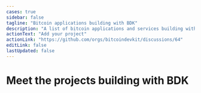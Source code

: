 ```yaml
---
cases: true
sidebar: false
tagline: "Bitcoin applications building with BDK"
description: "A list of bitcoin applications and services building with BDK"
actionText: "Add your project"
actionLink: "https://github.com/orgs/bitcoindevkit/discussions/64"
editLink: false
lastUpdated: false
---
```


<h1 class="more-cases-heading">
   Meet the projects building with BDK
</h1>

<!-- <CodeSwitcher :languages="{all: 'All', mobile:'Mobile', web:'Web', desktop:'Desktop', custodial: 'Custodial', infra:'Infrastructure', misc:'Misc',}"> -->
  
<CodeSwitcher :languages="{ all: 'All', mobile: 'Mobile', desktop: 'Desktop', hardware: 'Hardware', web:'Web', custodial: 'Custodial', exchange: 'Exchange', infra: 'Infrastructure' }">

  <template v-slot:mobile>
    <div class="case-studies">
      <div class="case-study-item">
        <a href="https://bitkey.build/" target="_blank">
          <img src="/img/case-studies-logos/block-logo.gif" style="max-height: 130px;" />
        </a>
        <h3>
          <a href="https://bitkey.build/" target="_blank">Bitkey</a> 
        </h3>
        <p>Bitkey is the safe, easy way to own and manage bitcoin. It’s a mobile app, hardware device, and a set of recovery tools, for simple, secure self-custody.</p>
      </div>
      <div class="case-study-item">
        <a href="https://peachbitcoin.com/" target="_blank">
          <img src="/img/case-studies-logos/peach-130.png" />
        </a>
        <h3>
          <a href="https://peachbitcoin.com/" target="_blank">Peach Bitcoin</a>
        </h3>
        <p>Connecting Bitcoin buyers and sellers directly together. Buy or sell bitcoin peer-to-peer anywhere, at anytime.</p>
      </div>
      <div class="case-study-item">
        <a href="https://github.com/lightningdevkit/ldk-node" target="_blank">
          <img src="/img/case-studies-logos/ldk-node-130.png" />
        </a>
        <h3>
          <a href="https://github.com/lightningdevkit/ldk-node" target="_blank">LDK Node</a> 
        </h3>
        <p>A ready-to-go Lightning node library built using LDK and BDK.</p>
      </div>
      <div class="case-study-item">
        <a href="https://www.lava.xyz/" target="_blank">
          <img src="/img/case-studies-logos/lava-130.png" />
        </a>
        <h3>
          <a href="https://www.lava.xyz/" target="_blank">Lava</a>
        </h3>
        <p>The Future of Finance Available Today. Functional, safe and simple.</p>
      </div>
      <div class="case-study-item">
        <a href="https://play.google.com/store/apps/details?id=com.goldenraven.padawanwallet" target="_blank">
          <img src="/img/case-studies-logos/padawan-130.png" />
        </a>
        <h3>
          <a href="https://play.google.com/store/apps/details?id=com.goldenraven.padawanwallet" target="_blank">Padawan Wallet</a>
        </h3>
        <p>Padawan is a testnet-only bitcoin wallet packed with tutorials to learn how to use bitcoin on mobile.</p>
      </div>
      <div class="case-study-item">
        <a href="https://www.mutinywallet.com/" target="_blank">
          <img src="/img/case-studies-logos/mutiny-130.png" />
        </a>
        <h3>
          <a href="https://www.mutinywallet.com/" target="_blank">Mutiny Wallet</a>
        </h3>
        <p>Mutiny is a self-custodial lightning wallet that runs in the browser.</p>
      </div>
      <div class="case-study-item">
        <a href="https://foundationdevices.com/" target="_blank">
          <img src="/img/case-studies-logos/foundation-130.png" />
        </a>
        <h3>
          <a href="https://foundationdevices.com/" target="_blank">Envoy By Foundation</a> 
        </h3>
        <p>A Bitcoin wallet with powerful account management and privacy features. Use alongside your Passport hardware wallet to take true ownership of your Bitcoin.</p>
      </div>
      <div class="case-study-item">
        <a href="https://www.bullbitcoin.com/" target="_blank">
          <img src="/img/case-studies-logos/bull-bitcoin-130.png" />
        </a>
        <h3>
          <a href="https://www.bullbitcoin.com/" target="_blank">Bull Bitcoin</a>
        </h3>
        <p>A self-custodial Bitcoin Wallet and Exchange app that lets users buy, sell, spend and get paid with Bitcoin. Bitcoins are automatically sent from the exchange to the user's wallet.</p>
      </div>
      <!-- Smart Vaults -->
      <div class="case-study-item">
        <a href="https://www.smartvaults.io/" target="_blank">
          <img src="/img/case-studies-logos/smart-vaults-130.png" style="max-height: 130px;" />
        </a>
        <h3>
          <a href="https://www.smartvaults.io/" target="_blank">Smart Vaults</a> 
        </h3>
        <p>Determine who, how, and when your Bitcoin can be accessed.</p>
      </div>
      <!-- Iris Wallet -->
      <div class="case-study-item">
        <a href="https://play.google.com/store/apps/details?id=com.iriswallet.testnet" target="_blank">
          <img src="/img/case-studies-logos/iris-130.png" />
        </a>
        <h3>
          <a href="https://play.google.com/store/apps/details?id=com.iriswallet.testnet" target="_blank">Iris Wallet</a>
        </h3>
        <p>Open-source wallet for Bitcoin and RGB assets.</p>
      </div>
      <!-- Stackmate -->
      <div class="case-study-item">
        <a href="https://github.com/StackmateNetwork" target="_blank">
          <img src="/img/case-studies-logos/stackmate-130.png" />
        </a>
        <h3>
          <a href="https://github.com/StackmateNetwork" target="_blank">Stackmate</a>
        </h3>
        <p>A multi-purpose Bitcoin Wallet.</p>
      </div>
      <!-- Lipa -->
      <div class="case-study-item">
        <a href="https://lipa.swiss/en" target="_blank">
          <img src="/img/case-studies-logos/lipa-130.png" />
        </a>
        <h3>
          <a href="https://lipa.swiss/en" target="_blank">Lipa</a>
        </h3>
        <p>The Swiss app for cashless payments with Bitcoin.</p>
      </div>
      <!-- Lexe -->
      <div class="case-study-item">
        <a href="https://lexe.app/" target="_blank">
          <img src="/img/case-studies-logos/lexe-130.png" />
        </a>
        <h3>
          <a href="https://lexe.app/" target="_blank">Lexe Wallet</a>
        </h3>
        <p>Lexe is a self-custodial Bitcoin and Lightning wallet that can receive payments 24/7.</p>
      </div>
      <!-- 10101 -->
      <div class="case-study-item">
        <a href="https://10101.finance/" target="_blank">
          <img src="/img/case-studies-logos/10101-130.png" />
        </a>
        <h3>
          <a href="https://10101.finance/" target="_blank">10101</a>
        </h3>
        <p>Decentralised finance. For real. BTC trading without counterparty risk in one easy and fast app.</p>
      </div>
    </div>
  </template>

  <template v-slot:exchange>
    <div class="case-studies">
      <div class="case-study-item">
        <a href="https://www.bullbitcoin.com/" target="_blank">
          <img src="/img/case-studies-logos/bull-bitcoin-130.png" />
        </a>
        <h3>
          <a href="https://www.bullbitcoin.com/" target="_blank">Bull Bitcoin</a>
        </h3>
        <p>A self-custodial Bitcoin Wallet and Exchange app that lets users buy, sell, spend and get paid with Bitcoin. Bitcoins are automatically sent from the exchange to the user's wallet.</p>
      </div>
      <!-- 10101 -->
      <div class="case-study-item">
        <a href="https://10101.finance/" target="_blank">
          <img src="/img/case-studies-logos/10101-130.png" />
        </a>
        <h3>
          <a href="https://10101.finance/" target="_blank">10101</a>
        </h3>
        <p>Decentralised finance. For real. BTC trading without counterparty risk in one easy and fast app.</p>
      </div>
    </div>
  </template>

  <template v-slot:desktop>
    <div class="case-studies">
      <div class="case-study-item">
        <a href="https://www.anchorwatch.com/" target="_blank">
          <img src="/img/case-studies-logos/anchorwatch-130.png" />
        </a>
        <h3>
          <a href="https://www.anchorwatch.com/" target="_blank">AnchorWatch</a>
        </h3>
        <p>Protect your bitcoin with regulated insurance and enterprise-grade multi-institutional custody.</p>
      </div>
      <!-- Liana -->
      <div class="case-study-item">
        <a href="https://wizardsardine.com/liana/" target="_blank">
          <img src="/img/case-studies-logos/liana-130.png" />
        </a>
        <h3>
          <a href="https://wizardsardine.com/liana/" target="_blank">Liana</a>
        </h3>
        <p>Never lose your coins. Liana is a simple Bitcoin wallet with built-in loss protection and inheritance.</p>
      </div>
    </div>
  </template>

  <template v-slot:hardware>
    <div class="case-studies">
      <div class="case-study-item">
        <a href="https://bitkey.build/" target="_blank">
          <img src="/img/case-studies-logos/block-logo.gif" style="max-height: 130px;" />
        </a>
        <h3>
          <a href="https://bitkey.build/" target="_blank">Bitkey</a> 
        </h3>
        <p>Bitkey is the safe, easy way to own and manage bitcoin. It’s a mobile app, hardware device, and a set of recovery tools, for simple, secure self-custody.</p>
      </div>
      <div class="case-study-item">
        <a href="https://foundationdevices.com/" target="_blank">
          <img src="/img/case-studies-logos/foundation-130.png" />
        </a>
        <h3>
          <a href="https://foundationdevices.com/" target="_blank">Envoy By Foundation</a> 
        </h3>
        <p>A Bitcoin wallet with powerful account management and privacy features. Use alongside your Passport hardware wallet to take true ownership of your Bitcoin.</p>
      </div>
    </div>
  </template>

  <template v-slot:custodial>
    <div class="case-studies">
      <div class="case-study-item">
        <a href="https://www.seba.swiss/" target="_blank">
          <img src="/img/case-studies-logos/seba-130.png" />
        </a>
        <h3>
          <a href="https://www.seba.swiss/" target="_blank">Seba Bank</a>
        </h3>
        <p>From everyday banking to crypto custody and trading, get the most out of your assets with a regulated global crypto bank.</p>
      </div>
    </div>
  </template>

  <template v-slot:infra>
    <div class="case-studies">
      <!-- Spotbit -->
      <div class="case-study-item">
        <a href="https://github.com/BlockchainCommons/spotbit" target="_blank">
          <img src="/img/case-studies-logos/spotbit-130.png" />
        </a>
        <h3>
          <a href="https://github.com/BlockchainCommons/spotbit" target="_blank">Spotbit</a>
        </h3>
        <p>Spotbit is a portable API for Bitcoin price data and candles.</p>
      </div>
      <!-- utreexod -->
      <div class="case-study-item">
        <a href="https://github.com/utreexo/utreexod" target="_blank">
          <img src="/img/case-studies-logos/utreexod-130.png" />
        </a>
        <h3>
          <a href="https://github.com/utreexo/utreexod" target="_blank">utreexod</a>
        </h3>
        <p>A fully validating Bitcoin node with Utreexo support.</p>
      </div>
      <!-- Galoy -->
      <div class="case-study-item">
        <a href="https://galoy.io/" target="_blank">
          <img src="/img/case-studies-logos/galoy-130.png" />
        </a>
        <h3>
          <a href="https://galoy.io/" target="_blank">Galoy</a>
        </h3>
        <p>Bitcoin-native banking infrastructure for organizations.</p>
      </div>
    </div>
  </template>

  <template v-slot:web>
    <div class="case-studies">
      <!-- mempool.space -->
      <div class="case-study-item">
        <a href="https://mempool.space/" target="_blank">
          <img src="/img/case-studies-logos/mempool-130.png" />
        </a>
        <h3>
          <a href="https://mempool.space/" target="_blank">mempool.space</a>
        </h3>
        <p>Explore the full Bitcoin ecosystem.</p>
      </div>
      <!-- BitMask -->
      <div class="case-study-item">
        <a href="https://bitmask.app/" target="_blank">
          <img src="/img/case-studies-logos/bitmask-130.png" />
        </a>
        <h3>
          <a href="https://bitmask.app/" target="_blank">BitMask Wallet</a>
        </h3>
        <p>Your Gateway to DeepWeb3 on Bitcoin. A browser extension for decentralized applications on Bitcoin.</p>
      </div>
      <!-- Caravan -->
      <div class="case-study-item">
        <a href="https://www.caravanmultisig.com/" target="_blank">
          <img src="/img/case-studies-logos/caravan-130.png" />
        </a>
        <h3>
          <a href="https://www.caravanmultisig.com/#/" target="_blank">Caravan</a>
        </h3>
        <p>Caravan is a multi-sig coordinator application, and an Unchained-sponsored open source project.</p>
      </div>
    </div>
  </template>

  <template v-slot:all>
    <div class="case-studies">
      <!-- Bitkey -->
      <div class="case-study-item">
        <a href="https://bitkey.build/" target="_blank">
          <img src="/img/case-studies-logos/block-logo.gif" style="max-height: 130px;" />
        </a>
        <h3>
          <a href="https://bitkey.build/" target="_blank">Bitkey</a> 
        </h3>
        <p>Bitkey is the safe, easy way to own and manage bitcoin. It’s a mobile app, hardware device, and a set of recovery tools, for simple, secure self-custody.</p>
      </div>
      <!-- Peach Bitcoin -->
      <div class="case-study-item">
        <a href="" target="_blank">
          <img src="/img/case-studies-logos/peach-130.png" />
        </a>
        <h3>
          <a href="https://peachbitcoin.com/" target="_blank">Peach Bitcoin</a>
        </h3>
        <p>Connecting Bitcoin buyers and sellers directly together. Buy or sell bitcoin peer-to-peer anywhere, at anytime.</p>
      </div>
      <!-- AnchorWatch -->
      <div class="case-study-item">
        <a href="https://www.anchorwatch.com/" target="_blank">
          <img src="/img/case-studies-logos/anchorwatch-130.png" />
        </a>
        <h3>
          <a href="https://www.anchorwatch.com/" target="_blank">AnchorWatch</a>
        </h3>
        <p>Protect your bitcoin with regulated insurance and enterprise-grade multi-institutional custody.</p>
      </div>
      <!-- Mutiny Wallet -->
      <div class="case-study-item">
        <a href="https://www.mutinywallet.com/" target="_blank">
          <img src="/img/case-studies-logos/mutiny-130.png" />
        </a>
        <h3>
          <a href="https://www.mutinywallet.com/" target="_blank">Mutiny Wallet</a>
        </h3>
        <p>Mutiny is a self-custodial lightning wallet that runs in the browser.</p>
      </div>
      <!-- Foundation Devices -->
      <div class="case-study-item">
        <a href="https://foundationdevices.com/" target="_blank">
          <img src="/img/case-studies-logos/foundation-130.png" />
        </a>
        <h3>
          <a href="https://foundationdevices.com/" target="_blank">Envoy By Foundation</a> 
        </h3>
        <p>A Bitcoin wallet with powerful account management and privacy features. Use alongside your Passport hardware wallet to take true ownership of your Bitcoin.</p>
      </div>
      <!-- mempool.space -->
      <div class="case-study-item">
        <a href="https://mempool.space/" target="_blank">
          <img src="/img/case-studies-logos/mempool-130.png" />
        </a>
        <h3>
          <a href="https://mempool.space/" target="_blank">mempool.space</a>
        </h3>
        <p>Explore the full Bitcoin ecosystem.</p>
      </div>
      <!-- Caravan -->
      <div class="case-study-item">
        <a href="https://www.caravanmultisig.com/" target="_blank">
          <img src="/img/case-studies-logos/caravan-130.png" />
        </a>
        <h3>
          <a href="https://www.caravanmultisig.com/#/" target="_blank">Caravan</a>
        </h3>
        <p>Caravan is a multi-sig coordinator application, and an Unchained-sponsored open source project.</p>
      </div>
      <!-- Bull Bitcoin -->
      <div class="case-study-item">
        <a href="https://www.bullbitcoin.com/" target="_blank">
          <img src="/img/case-studies-logos/bull-bitcoin-130.png" />
        </a>
        <h3>
          <a href="https://www.bullbitcoin.com/" target="_blank">Bull Bitcoin</a>
        </h3>
        <p>A self-custodial Bitcoin Wallet and Exchange app that lets users buy, sell, spend and get paid with Bitcoin. Bitcoins are automatically sent from the exchange to the user's wallet.</p>
      </div>
      <!-- Lava -->
      <div class="case-study-item">
        <a href="https://www.lava.xyz/" target="_blank">
          <img src="/img/case-studies-logos/lava-130.png" />
        </a>
        <h3>
          <a href="https://www.lava.xyz/" target="_blank">Lava</a>
        </h3>
        <p>The Future of Finance Available Today. Functional, safe and simple.</p>
      </div>
      <!-- LDK Node -->
      <div class="case-study-item">
        <a href="https://github.com/lightningdevkit/ldk-node" target="_blank">
          <img src="/img/case-studies-logos/ldk-node-130.png" />
        </a>
        <h3>
          <a href="https://github.com/lightningdevkit/ldk-node" target="_blank">LDK Node</a> 
        </h3>
        <p>A ready-to-go Lightning node library built using LDK and BDK.</p>
      </div>
      <!-- Padawan Wallet -->
      <div class="case-study-item">
        <a href="https://play.google.com/store/apps/details?id=com.goldenraven.padawanwallet" target="_blank">
          <img src="/img/case-studies-logos/padawan-130.png" />
        </a>
        <h3>
          <a href="https://play.google.com/store/apps/details?id=com.goldenraven.padawanwallet" target="_blank">Padawan Wallet</a>
        </h3>
        <p>Padawan is a testnet-only bitcoin wallet packed with tutorials to learn how to use bitcoin on mobile.</p>
      </div>
      <!-- Seba Bank -->
      <div class="case-study-item">
        <a href="https://www.seba.swiss/" target="_blank">
          <img src="/img/case-studies-logos/seba-130.png" />
        </a>
        <h3>
          <a href="https://www.seba.swiss/" target="_blank">Seba Bank</a>
        </h3>
        <p>From everyday banking to crypto custody and trading, get the most out of your assets with a regulated global crypto bank.</p>
      </div>
      <!-- BitMask -->
      <div class="case-study-item">
        <a href="https://bitmask.app/" target="_blank">
          <img src="/img/case-studies-logos/bitmask-130.png" />
        </a>
        <h3>
          <a href="https://bitmask.app/" target="_blank">BitMask Wallet</a>
        </h3>
        <p>Your Gateway to DeepWeb3 on Bitcoin. A browser extension for decentralized applications on Bitcoin.</p>
      </div>
      <!-- Smart Vaults -->
      <div class="case-study-item">
        <a href="https://www.smartvaults.io/" target="_blank">
          <img src="/img/case-studies-logos/smart-vaults-130.png" style="max-height: 130px;" />
        </a>
        <h3>
          <a href="https://www.smartvaults.io/" target="_blank">Smart Vaults</a> 
        </h3>
        <p>Determine who, how, and when your Bitcoin can be accessed.</p>
      </div>
      <!-- Galoy -->
      <div class="case-study-item">
        <a href="https://galoy.io/" target="_blank">
          <img src="/img/case-studies-logos/galoy-130.png" />
        </a>
        <h3>
          <a href="https://galoy.io/" target="_blank">Galoy</a>
        </h3>
        <p>Bitcoin-native banking infrastructure for organizations.</p>
      </div>
      <!-- Iris Wallet -->
      <div class="case-study-item">
        <a href="https://play.google.com/store/apps/details?id=com.iriswallet.testnet" target="_blank">
          <img src="/img/case-studies-logos/iris-130.png" />
        </a>
        <h3>
          <a href="https://play.google.com/store/apps/details?id=com.iriswallet.testnet" target="_blank">Iris Wallet</a>
        </h3>
        <p>Open-source wallet for Bitcoin and RGB assets.</p>
      </div>
      <!-- Spotbit -->
      <div class="case-study-item">
        <a href="https://github.com/BlockchainCommons/spotbit" target="_blank">
          <img src="/img/case-studies-logos/spotbit-130.png" />
        </a>
        <h3>
          <a href="https://github.com/BlockchainCommons/spotbit" target="_blank">Spotbit</a>
        </h3>
        <p>Spotbit is a portable API for Bitcoin price data and candles.</p>
      </div>
      <!-- Stackmate -->
      <div class="case-study-item">
        <a href="https://github.com/StackmateNetwork" target="_blank">
          <img src="/img/case-studies-logos/stackmate-130.png" />
        </a>
        <h3>
          <a href="https://github.com/StackmateNetwork" target="_blank">Stackmate</a>
        </h3>
        <p>A multi-purpose Bitcoin Wallet.</p>
      </div>
      <!-- Lipa -->
      <div class="case-study-item">
        <a href="https://lipa.swiss/en" target="_blank">
          <img src="/img/case-studies-logos/lipa-130.png" />
        </a>
        <h3>
          <a href="https://lipa.swiss/en" target="_blank">Lipa</a>
        </h3>
        <p>The Swiss app for cashless payments with Bitcoin.</p>
      </div>
      <!-- Lexe -->
      <div class="case-study-item">
        <a href="https://lexe.app/" target="_blank">
          <img src="/img/case-studies-logos/lexe-130.png" />
        </a>
        <h3>
          <a href="https://lexe.app/" target="_blank">Lexe Wallet</a>
        </h3>
        <p>Lexe is a self-custodial Bitcoin and Lightning wallet that can receive payments 24/7.</p>
      </div>
      <!-- 10101 -->
      <div class="case-study-item">
        <a href="https://10101.finance/" target="_blank">
          <img src="/img/case-studies-logos/10101-130.png" />
        </a>
        <h3>
          <a href="https://10101.finance/" target="_blank">10101</a>
        </h3>
        <p>Decentralised finance. For real. BTC trading without counterparty risk in one easy and fast app.</p>
      </div>
      <!-- Liana -->
      <div class="case-study-item">
        <a href="https://wizardsardine.com/liana/" target="_blank">
          <img src="/img/case-studies-logos/liana-130.png" />
        </a>
        <h3>
          <a href="https://wizardsardine.com/liana/" target="_blank">Liana</a>
        </h3>
        <p>Never lose your coins. Liana is a simple Bitcoin wallet with built-in loss protection and inheritance.</p>
      </div>
      <!-- utreexod -->
      <div class="case-study-item">
        <a href="https://github.com/utreexo/utreexod" target="_blank">
          <img src="/img/case-studies-logos/utreexod-130.png" />
        </a>
        <h3>
          <a href="https://github.com/utreexo/utreexod" target="_blank">utreexod</a>
        </h3>
        <p>A fully validating Bitcoin node with Utreexo support.</p>
      </div>
    </div>
  </template>
</CodeSwitcher>
